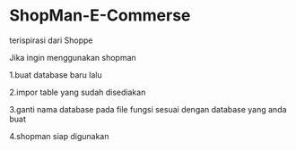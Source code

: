 # ShopMan-E-Commerse
terispirasi dari Shoppe

Jika ingin menggunakan shopman

1.buat database baru lalu

2.impor table yang sudah disediakan

3.ganti nama database pada file fungsi sesuai dengan database yang anda buat

4.shopman siap digunakan
